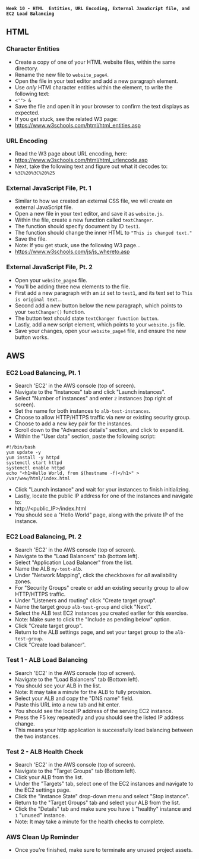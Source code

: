 **`Week 10 - HTML  Entities, URL Encoding, External JavaScript file, and EC2 Load Balancing`**

## HTML

### Character Entities
- Create a copy of one of your HTML website files, within the same directory.
- Rename the new file to `website_page4`.
- Open the file in your text editor and add a new paragraph element.
- Use *only* HTMl character entities within the element, to write the following text:
- `<'"> &`
- Save the file and open it in your browser to confirm the text displays as expected.
- If you get stuck, see the related W3 page:
- https://www.w3schools.com/html/html_entities.asp

### URL Encoding
- Read the W3 page about URL encoding, here:
- https://www.w3schools.com/html/html_urlencode.asp
- Next, take the following text and figure out what it decodes to:
- `%3E%20%3C%20%25`

### External JavaScript File, Pt. 1
- Similar to how we created an external CSS file, we will create en external JavaScript file.
- Open a new file in your text editor, and save it as `website.js`.
- Within the file, create a new function called `textChanger`.
- The function should specify document by ID `test1`.
- The function should change the inner HTML to `"This is changed text."`
- Save the file.
- Note: If you get stuck, use the following W3 page...
- https://www.w3schools.com/js/js_whereto.asp

### External JavaScript File, Pt. 2
- Open your `website_page4` file.
- You'll be adding three new elements to the file.
- First add a new paragraph with an `id` set to `test1`, and its text set to `This is original text.`.
- Second add a new button below the new paragraph, which points to your `textChanger()` function.
- The button text should state `textChanger function button`.
- Lastly, add a new script element, which points to your `website.js` file.
- Save your changes, open your `website_page4` file, and ensure the new button works.

## AWS

### EC2 Load Balancing, Pt. 1
- Search 'EC2' in the AWS console (top of screen).
- Navigate to the "Instances" tab and click "Launch instances".
- Select "Number of instances" and enter `2` instances (top right of screen).
- Set the name for both instances to `alb-test-instances`.
- Choose to allow HTTP/HTTPS traffic via new or existing security group.
- Choose to add a new key pair for the instances.
- Scroll down to the "Advanced details" section, and click to expand it.
- Within the "User data" section, paste the following script:
```
#!/bin/bash
yum update -y
yum install -y httpd
systemctl start httpd
systemctl enable httpd
echo "<h1>Hello World, from $(hostname -f)</h1>" > /var/www/html/index.html
```
- Click "Launch instance" and wait for your instances to finish initializing.
- Lastly, locate the public IP address for one of the instances and navigate to:
- http://<public_IP>/index.html
- You should see a "Hello World" page, along with the private IP of the instance.

### EC2 Load Balancing, Pt. 2
- Search 'EC2' in the AWS console (top of screen).
- Navigate to the "Load Balancers" tab (bottom left).
- Select "Application Load Balancer" from the list.
- Name the ALB `my-test-alb`.
- Under "Network Mapping", click the checkboxes for *all* availability zones.
- For "Security Groups" create or add an existing security group to allow HTTP/HTTPS traffic.
- Under "Listeners and routing" click "Create target group".
- Name the target group `alb-test-group` and click "Next".
- Select the ALB test EC2 instances you created earlier for this exercise.
- Note: Make sure to click the "Include as pending below" option.
- Click "Create target group".
- Return to the ALB settings page, and set your target group to the `alb-test-group`.
- Click "Create load balancer".

### Test 1 - ALB Load Balancing
- Search 'EC2' in the AWS console (top of screen).
- Navigate to the "Load Balancers" tab (Bottom left).
- You should see your ALB in the list.
- Note: It may take a minute for the ALB to fully provision.
- Select your ALB and copy the "DNS name" field.
- Paste this URL into a new tab and hit enter.
- You should see the local IP address of the serving EC2 instance.
- Press the F5 key repeatedly and you should see the listed IP address change.
- This means your http application is successfully load balancing between the two instances.

### Test 2 - ALB Health Check
- Search 'EC2' in the AWS console (top of screen).
- Navigate to the "Target Groups" tab (Bottom left).
- Click your ALB from the list.
- Under the "Targets" tab, select one of the EC2 instances and navigate to the EC2 settings page.
- Click the "Instance State" drop-down menu and select "Stop instance".
- Return to the "Target Groups" tab and select your ALB from the list.
- Click the "Details" tab and make sure you have `1` "healthy" instance and `1` "unused" instance.
- Note: It may take a minute for the health checks to complete.

### AWS Clean Up Reminder
- Once you're finished, make sure to terminate any unused project assets.
